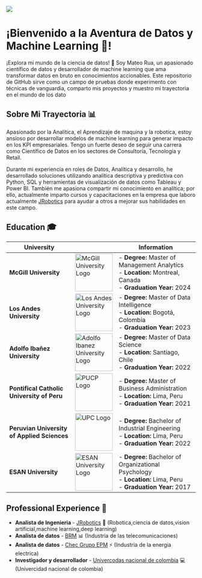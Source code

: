 ![](https://komarev.com/ghpvc/?username=aladelca&color=blue)

# ¡Bienvenido a la Aventura de Datos y Machine Learning 🚀!

¡Explora mi mundo de la ciencia de datos! 👋 Soy Mateo Rua, un apasionado científico de datos y desarrollador de machine learning que ama transformar datos en bruto en conocimientos accionables. Este repositorio de GitHub sirve como un campo de pruebas donde experimento con técnicas de vanguardia, comparto mis proyectos y muestro mi trayectoria en el mundo de los dato


## Sobre Mi Trayectoria 📊
 

Apasionado por la Analítica, el Aprendizaje de maquina y la robotica, estoy ansioso por desarrollar modelos de machine learning para generar impacto en los KPI empresariales. Tengo un fuerte deseo de seguir una carrera como Científico de Datos en los sectores de Consultoría, Tecnología y Retail.

Durante mi experiencia en roles de Datos, Analítica y desarrollo, he desarrollado soluciones utilizando analítica descriptiva y predictiva con Python, SQL y herramientas de visualización de datos como Tableau y Power BI. También me apasiona compartir mi conocimiento en analítica; por ello, actualmente imparto cursos y capacitaciones en la empresa que laboro actualmente  [JRobotics](https://jrobotics.co/)  para ayudar a otros a mejorar sus habilidades en este campo.

## Education 🎓

| University                         |                                  | Information                                    |
| ---------------------------------- | ----------------------------------------- | ---------------------------------------------- |
| **McGill University**              | <img src="mcgill.png" alt="McGill University Logo" width="100"> | - **Degree:** Master of Management Analytics<br>- **Location:** Montreal, Canada<br>- **Graduation Year:** 2024 |
| **Los Andes University**           | <img src="losandes.png" alt="Los Andes University Logo" width="100"> | - **Degree:** Master of Data Intelligence<br>- **Location:** Bogotá, Colombia<br>- **Graduation Year:** 2023 |
| **Adolfo Ibañez University**           | <img src="https://carleton.ca/isso/wp-content/uploads/UAI.jpg" alt="Adolfo Ibanez University Logo" width="100"> | - **Degree:** Master of Data Science<br>- **Location:** Santiago, Chile<br>- **Graduation Year:** 2022 |
| **Pontifical Catholic University of Peru** | <img src="pucp.jpeg" alt="PUCP Logo" width="100"> | - **Degree:** Master of Business Administration<br>- **Location:** Lima, Peru<br>- **Graduation Year:** 2021 |
| **Peruvian University of Applied Sciences**                | <img src="https://www.upc.edu.pe/static/img/logo_upc_red.png" alt="UPC Logo" width="100"> | - **Degree:** Bachelor of Industrial Engineering<br>- **Location:** Lima, Peru<br>- **Graduation Year:** 2022 |
| **ESAN University**                | <img src="esan.jpeg" alt="ESAN University Logo" width="100"> | - **Degree:** Bachelor of Organizational Psychology<br>- **Location:** Lima, Peru<br>- **Graduation Year:** 2017 |


## Professional Experience 💼

* **Analista de Ingenieria** - [JRobotics](https://jrobotics.co/)  🤖 (Robotica,ciencia de datos,vision artificial,machine learning,deep learning)
* **Analista de datos** - [BRM](https://www.brm.com.co/) 📊 (Industria de las telecomunicaciones) 
* **Analista de datos** - [Chec Grupo EPM](https://www.chec.com.co/) ⚡ (Industria de la energia electrica) 
* **Investigador y desarrollador** - [Univercodas nacional de colombia](https://minas.medellin.unal.edu.co/gruposdeinvestigacion/ignea/nosotros.html)  💻(Univercidad nacional de colombia) 

